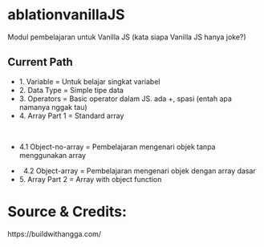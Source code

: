 # ablationvanillaJS
Modul pembelajaran untuk Vanilla JS (kata siapa Vanilla JS hanya joke?)


## Current Path
<ul>
  <li>1. Variable = Untuk belajar singkat variabel</li>
  <li>2. Data Type = Simple tipe data</li>
  <li>3. Operators = Basic operator dalam JS. ada +, spasi (entah apa namanya nggak tau)</li>
  <li>4. Array Part 1 = Standard array</li>
  <p>&nbsp<li>4.1 Object-no-array = Pembelajaran mengenari objek tanpa menggunakan array</li><p>
  <li>&nbsp 4.2 Object-array = Pembelajaran mengenari objek dengan array dasar</li>
  <li>5. Array Part 2 = Array with object function</li>
</ul>



# Source & Credits:
<p>https://buildwithangga.com/</p>
